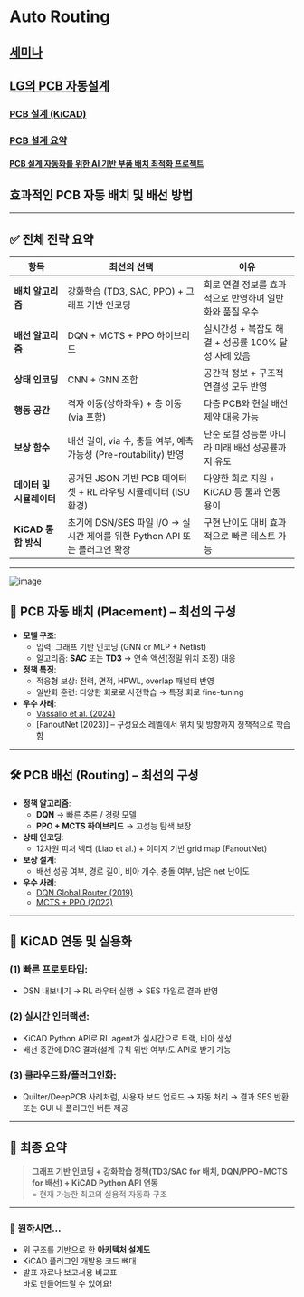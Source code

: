 # Auto Routing

## [세미나](seminar/readme.md)
## [LG의 PCB 자동설계](lg/readme.md)
### [PCB 설계 (KiCAD)](https://m.blog.naver.com/sohnet/222629751218)
### [PCB 설계 요약](https://youtu.be/ITiRL_1lt_0?si=1YAq4duNzaVqSNy0)
#### [PCB 설계 자동화를 위한 AI 기반 부품 배치 최적화 프로젝트](https://cafe.naver.com/jcshim/5689)

## 효과적인 PCB 자동 배치 및 배선 방법
---

## ✅ **전체 전략 요약**

| 항목 | 최선의 선택 | 이유 |
|------|--------------|------|
| **배치 알고리즘** | 강화학습 (TD3, SAC, PPO) + 그래프 기반 인코딩 | 회로 연결 정보를 효과적으로 반영하며 일반화와 품질 우수 |
| **배선 알고리즘** | DQN + MCTS + PPO 하이브리드 | 실시간성 + 복잡도 해결 + 성공률 100% 달성 사례 있음 |
| **상태 인코딩** | CNN + GNN 조합 | 공간적 정보 + 구조적 연결성 모두 반영 |
| **행동 공간** | 격자 이동(상하좌우) + 층 이동(via 포함) | 다층 PCB와 현실 배선 제약 대응 가능 |
| **보상 함수** | 배선 길이, via 수, 충돌 여부, 예측 가능성 (Pre-routability) 반영 | 단순 로컬 성능뿐 아니라 미래 배선 성공률까지 유도 |
| **데이터 및 시뮬레이터** | 공개된 JSON 기반 PCB 데이터셋 + RL 라우팅 시뮬레이터 (ISU 환경) | 다양한 회로 지원 + KiCAD 등 툴과 연동 용이 |
| **KiCAD 통합 방식** | 초기에 DSN/SES 파일 I/O → 실시간 제어를 위한 Python API 또는 플러그인 확장 | 구현 난이도 대비 효과적으로 빠른 테스트 가능 |

---
![image](https://github.com/user-attachments/assets/de984f9a-611c-4d75-9dcf-22180cb6f9b5)


## 🧠 **PCB 자동 배치 (Placement)** – 최선의 구성

- **모델 구조**:  
  - 입력: 그래프 기반 인코딩 (GNN or MLP + Netlist)  
  - 알고리즘: **SAC** 또는 **TD3** → 연속 액션(정밀 위치 조정) 대응
- **정책 특징**:
  - 적응형 보상: 전력, 면적, HPWL, overlap 패널티 반영
  - 일반화 훈련: 다양한 회로로 사전학습 → 특정 회로 fine-tuning
- **우수 사례**:
  - [Vassallo et al. (2024)](https://www.lukevassallo.com/wp-content/uploads/2024/01/Learning-Circuit-Placement-Techniques-through-Reinforcement-Learning-with-Adaptive-Rewards.pdf)  
  - [FanoutNet (2023)] – 구성요소 레벨에서 위치 및 방향까지 정책적으로 학습함

---

## 🛠 **PCB 배선 (Routing)** – 최선의 구성

- **정책 알고리즘**:  
  - **DQN** → 빠른 추론 / 경량 모델  
  - **PPO + MCTS 하이브리드** → 고성능 탐색 보장  
- **상태 인코딩**:  
  - 12차원 피처 벡터 (Liao et al.) + 이미지 기반 grid map (FanoutNet)
- **보상 설계**:
  - 배선 성공 여부, 경로 길이, 비아 개수, 충돌 여부, 남은 net 난이도
- **우수 사례**:
  - [DQN Global Router (2019)](https://github.com/haiguanl/DQN_GlobalRouting)  
  - [MCTS + PPO (2022)](https://forrestbao.github.io/publications/Circuit_Routing_Using_Monte_Carlo_Tree_Search_and_Deep_Reinforcement_Learning_VLSI_DAT_2022.pdf)

---

## 🔗 **KiCAD 연동 및 실용화**

### (1) 빠른 프로토타입:
- DSN 내보내기 → RL 라우터 실행 → SES 파일로 결과 반영

### (2) 실시간 인터랙션:
- KiCAD Python API로 RL agent가 실시간으로 트랙, 비아 생성
- 배선 중간에 DRC 결과(설계 규칙 위반 여부)도 API로 받기 가능

### (3) 클라우드화/플러그인화:
- Quilter/DeepPCB 사례처럼, 사용자 보드 업로드 → 자동 처리 → 결과 SES 반환 또는 GUI 내 플러그인 버튼 제공

---

## 🧩 최종 요약

> **그래프 기반 인코딩 + 강화학습 정책(TD3/SAC for 배치, DQN/PPO+MCTS for 배선) + KiCAD Python API 연동**  
> = 현재 가능한 최고의 실용적 자동화 구조

---

### 📎 원하시면…
- 위 구조를 기반으로 한 **아키텍처 설계도**  
- KiCAD 플러그인 개발용 코드 뼈대  
- 발표 자료나 보고서용 비교표  
바로 만들어드릴 수 있어요!

